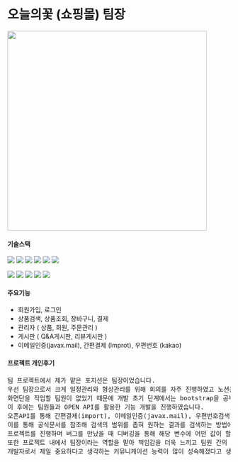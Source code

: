 <h1>오늘의꽃 (쇼핑몰) 팀장</h1>

<img src="https://user-images.githubusercontent.com/112805025/226258329-41eb973e-5d8c-46b2-a1ef-21bdf45c015a.png" width="450">
 
<h4>기술스택</h4>
<p align="left">
<img src="https://img.shields.io/badge/-Java-007396?logo=java&logoColor=white&style=flat">
<img src="https://img.shields.io/badge/-JSP-007396?logo=java&logoColor=white&style=flat">
<img src="https://img.shields.io/badge/-jQuery-0769AD?logo=jquery&logoColor=white&style=flat">
<img src="https://img.shields.io/badge/-Spring-6DB33F?logo=spring&logoColor=white&style=flat">
<img src="https://img.shields.io/badge/-MyBatis-FF6F52?logo=mybatis&logoColor=white&style=flat">
<img src="https://img.shields.io/badge/-Oracle-F80000?logo=oracle&logoColor=white&style=flat">
</p>
<p align="left">
<img src="https://img.shields.io/badge/-HTML5-E34F26?logo=html5&logoColor=white&style=flat">
<img src="https://img.shields.io/badge/-CSS3-1572B6?logo=css3&logoColor=white&style=flat">
<img src="https://img.shields.io/badge/-JavaScript-F7DF1E?logo=javascript&logoColor=white&style=flat">
<img src="https://img.shields.io/badge/-Bootstrap-563D7C?logo=bootstrap&logoColor=white&style=flat">
<img src="https://img.shields.io/badge/-Tiles-3FBFBF?logo=apache&logoColor=white&style=flat">
 </p>
 <h4>주요기능</h4>
 <ul class="square">
   <li>회원가입, 로그인</li>
   <li>상품검색, 상품조회, 장바구니, 결제</li>
   <li>관리자 ( 상품, 회원, 주문관리 )</li>
   <li>게시판 ( Q&A게시판, 리뷰게시판 )</li>
   <li>이메일인증(javax.mail), 간편결제 (Improt), 우편번호 (kakao) </li>
</ul>
<h4>프로젝트 개인후기</h4>
<pre>
팀 프로젝트에서 제가 맡은 포지션은 팀장이었습니다. 
우선 팀장으로서 크게 일정관리와 형상관리를 위해 회의를 자주 진행하였고 노션을 활용해서 지속적으로 팀원들과 소통한 결과 프로젝트를 마무리할 수 있었습니다.
화면단을 작업할 팀원이 없었기 때문에 개발 초기 단계에서는 bootstrap을 공부해가며 JSP를 개발하는 작업 및 리펙토링 작업을 주로 하였습니다. 
이 후에는 팀원들과 OPEN API를 활용한 기능 개발을 진행하였습니다.
오픈API를 통해 간편결제(import), 이메일인증(javax.mail), 우편번호검색(kakao) 기능을 구현해보며 해당 공식 API문서를 찾아보고 검색해가며 기능을 구현했습니다. 
이를 통해 공식문서를 참조해 검색의 범위를 좁혀 원하는 결과를 검색하는 방법에 더욱 익숙해질 수 있었습니다.
프로젝트를 진행하며 버그를 만났을 때 디버깅을 통해 해당 변수에 어떤 값이 할당되는지 추적하고 해결해나가며 문제를 해결하는 능력 또한 많이 향상되었다고 생각합니다 .
또한 프로젝트 내에서 팀장이라는 역할을 맡아 책임감을 더욱 느끼고 팀원 간의 협업을 통해 
개발자로서 제일 중요하다고 생각하는 커뮤니케이션 능력이 많이 성숙해졌다고 생각합니다.
</pre>

